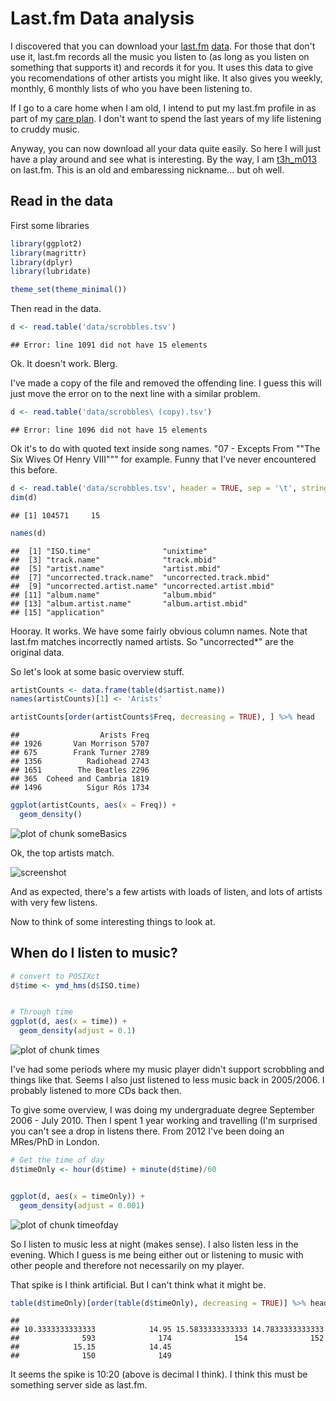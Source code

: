 Last.fm Data analysis
=======================


I discovered that you can download your [last.fm](www.last.fm) [data](http://www.last.fm/settings/dataexporter).
For those that don't use it, last.fm records all the music you listen to (as long as you listen on something that supports it) and records it for you.
It uses this data to give you recomendations of other artists you might like.
It also gives you weekly, monthly, 6 monthly lists of who you have been listening to.

If I go to a care home when I am old, I intend to put my last.fm profile in as part of my [care plan](http://www.nhs.uk/Planners/Yourhealth/Pages/Careplan.aspx).
I don't want to spend the last years of my life listening to cruddy music.

Anyway, you can now download all your data quite easily.
So here I will just have a play around and see what is interesting.
By the way, I am [t3h_m013](www.last.fm/user/t3h_m013) on last.fm.
This is an old and embaressing nickname... but oh well.


Read in the data
-----------------

First some libraries

```r
library(ggplot2)
library(magrittr)
library(dplyr)
library(lubridate)

theme_set(theme_minimal())
```

Then read in the data.


```r
d <- read.table('data/scrobbles.tsv')
```

```
## Error: line 1091 did not have 15 elements
```

Ok. It doesn't work. Blerg. 

I've made a copy of the file and removed the offending line. I guess this will just move the error on to the next line with a similar problem.



```r
d <- read.table('data/scrobbles\ (copy).tsv')
```

```
## Error: line 1096 did not have 15 elements
```

Ok it's to do with quoted text inside song names. 
"07 - Excepts From ""The Six Wives Of Henry VIII""" for example. 
Funny that I've never encountered this before.



```r
d <- read.table('data/scrobbles.tsv', header = TRUE, sep = '\t', stringsAsFactors = FALSE, quote = "\"")
dim(d)
```

```
## [1] 104571     15
```

```r
names(d)
```

```
##  [1] "ISO.time"                "unixtime"               
##  [3] "track.name"              "track.mbid"             
##  [5] "artist.name"             "artist.mbid"            
##  [7] "uncorrected.track.name"  "uncorrected.track.mbid" 
##  [9] "uncorrected.artist.name" "uncorrected.artist.mbid"
## [11] "album.name"              "album.mbid"             
## [13] "album.artist.name"       "album.artist.mbid"      
## [15] "application"
```

Hooray. It works. 
We have some fairly obvious column names.
Note that last.fm matches incorrectly named artists.
So "uncorrected*" are the original data.

So let's look at some basic overview stuff.


```r
artistCounts <- data.frame(table(d$artist.name))
names(artistCounts)[1] <- 'Arists'

artistCounts[order(artistCounts$Freq, decreasing = TRUE), ] %>% head
```

```
##                  Arists Freq
## 1926       Van Morrison 5707
## 675        Frank Turner 2789
## 1356          Radiohead 2743
## 1651        The Beatles 2296
## 365  Coheed and Cambria 1819
## 1496          Sigur Rós 1734
```

```r
ggplot(artistCounts, aes(x = Freq)) + 
  geom_density() 
```

![plot of chunk someBasics](figure/someBasics.png) 

Ok, the top artists match.

![screenshot](figure/topArtistsScreen.png)


And as expected, there's a few artists with loads of listen, and lots of artists with very few listens.

Now to think of some interesting things to look at.



When do I listen to music?
---------------------------



```r
# convert to POSIXct
d$time <- ymd_hms(d$ISO.time)


# Through time
ggplot(d, aes(x = time)) +
  geom_density(adjust = 0.1) 
```

![plot of chunk times](figure/times.png) 

I've had some periods where my music player didn't support scrobbling and things like that. 
Seems I also just listened to less music back in 2005/2006. 
I probably listened to more CDs back then.

To give some overview, I was doing my undergraduate degree September 2006 - July 2010.
Then I spent 1 year working and travelling (I'm surprised you can't see a drop in listens there.
From 2012 I've been doing an MRes/PhD in London.



```r
# Get the time of day
d$timeOnly <- hour(d$time) + minute(d$time)/60


ggplot(d, aes(x = timeOnly)) +
  geom_density(adjust = 0.001) 
```

![plot of chunk timeofday](figure/timeofday.png) 

So I listen to music less at night (makes sense).
I also listen less in the evening.
Which I guess is me being either out or listening to music with other people and therefore not necessarily on my player.

That spike is I think artificial. 
But I can't think what it might be.


```r
table(d$timeOnly)[order(table(d$timeOnly), decreasing = TRUE)] %>% head
```

```
## 
## 10.3333333333333            14.95 15.5833333333333 14.7833333333333 
##              593              174              154              152 
##            15.15            14.45 
##              150              149
```

It seems the spike is 10:20 (above is decimal I think). 
I think this must be something server side as last.fm.






